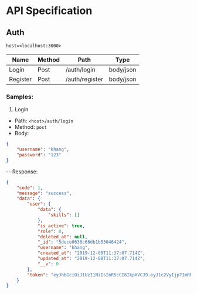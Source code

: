 # API Specification

## Auth

`host=<localhost:3000>`

| Name | Method | Path | Type |
| -----| -----| ----| ----|
| Login | Post | /auth/login | body/json |
| Register | Post | /auth/register | body/json |


### Samples:
1. Login

- Path: `<host>/auth/login`
- Method: `post`
- Body:
```json
{
    "username": "khang",
    "password": "123"
}
```
-- Response:
``` json
{
    "code": 1,
    "message": "success",
    "data": {
        "user": {
            "data": {
                "skills": []
            },
            "is_active": true,
            "role": 0,
            "deleted_at": null,
            "_id": "5dece0636c66db1b53046424",
            "username": "khang",
            "created_at": "2019-12-08T11:37:07.714Z",
            "updated_at": "2019-12-08T11:37:07.714Z",
            "__v": 0
        },
        "token": "eyJhbGciOiJIUzI1NiIsInR5cCI6IkpXVCJ9.eyJ1c2VyIjp7ImRhdGEiOnsic2tpbGxzIjpbXX0sImlzX2FjdGl2ZSI6dHJ1ZSwicm9sZSI6MCwiZGVsZXRlZF9hdCI6bnVsbCwiX2lkIjoiNWRlY2UwNjM2YzY2ZGIxYjUzMDQ2NDI0IiwidXNlcm5hbWUiOiJraGFuZyIsImNyZWF0ZWRfYXQiOiIyMDE5LTEyLTA4VDExOjM3OjA3LjcxNFoiLCJ1cGRhdGVkX2F0IjoiMjAxOS0xMi0wOFQxMTozNzowNy43MTRaIiwiX192IjowfSwiaWF0IjoxNTc1ODA1MDgxLCJleHAiOjE1NzU4OTE0ODF9.1xRUlLQvj1wJ84QdGg7SqzXTNkeJr--wEFKaDg67jWo"
    }
}
```